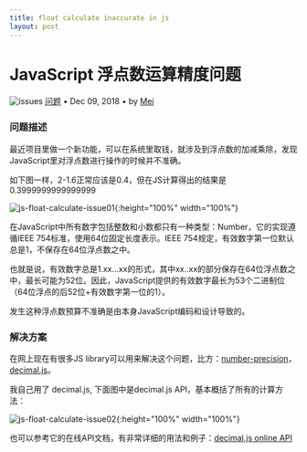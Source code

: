 ```yaml
---
title: float calculate inaccurate in js
layout: post
---
```


# JavaScript 浮点数运算精度问题
<div class="title-meta">
    <span><img class="title-category-img" src="../../../assets/images/categories/bug.svg" alt="issues"></span>
    <span><a class="github-link" href="/2018/09/19/issues-tools.html">问题</a></span>
    <span class="title-bullet">•</span>
    <span>Dec 09, 2018</span>
    <span class="title-bullet">•</span>
    <span>by <a class="github-link" href="http://github.com/limeii" title="http://github.com/limeii">Mei</a></span>
</div>


### 问题描述

最近项目里做一个新功能，可以在系统里取钱，就涉及到浮点数的加减乘除，发现JavaScript里对浮点数进行操作的时候并不准确。

如下图一样，2-1.6正常应该是0.4，但在JS计算得出的结果是0.3999999999999999

![js-float-calculate-issue01]( https://limeii.github.io/assets/images/posts/issues/js-float-calculate-issue01.png){:height="100%" width="100%"}


在JavaScript中所有数字包括整数和小数都只有一种类型：Number，它的实现遵循IEEE 754标准，使用64位固定长度表示。IEEE 754规定，有效数字第一位默认总是1，不保存在64位浮点数之中。

也就是说，有效数字总是1.xx…xx的形式，其中xx..xx的部分保存在64位浮点数之中，最长可能为52位。因此，JavaScript提供的有效数字最长为53个二进制位（64位浮点的后52位+有效数字第一位的1）。


发生这种浮点数预算不准确是由本身JavaScript编码和设计导致的。


### 解决方案

在网上现在有很多JS library可以用来解决这个问题，比方：[number-precision](https://github.com/nefe/number-precision)，[decimal.js](https://github.com/MikeMcl/decimal.js)。

我自己用了 decimal.js, 下面图中是decimal.js API，基本概括了所有的计算方法：

![js-float-calculate-issue02]( https://limeii.github.io/assets/images/posts/issues/js-float-calculate-issue02.png){:height="100%" width="100%"}


也可以参考它的在线API文档，有非常详细的用法和例子：[decimal.js online API](https://mikemcl.github.io/decimal.js/)